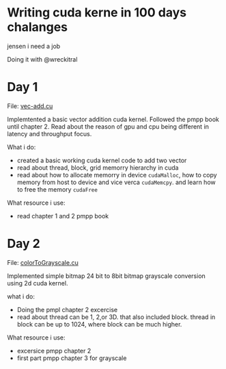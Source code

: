 # Writing cuda kerne in 100 days chalanges

jensen i need a job

Doing it with @wreckitral

# Day 1

File: [vec-add.cu](https://github.com/mustafasegf/cuda-100-days-challange/blob/master/day-001/vec-add.cu)

Implemtented a basic vector addition cuda kernel. Followed the pmpp book until chapter 2. Read about the reason of gpu and cpu being different in latency and throughput focus.

What i do:
- created a basic working cuda kernel code to add two vector
- read about thread, block, grid memorry hierarchy in cuda
- read about how to allocate memorry in device `cudaMalloc`, how to copy memory from host to device and vice verca `cudaMemcpy`. and learn how to free the memory `cudaFree`

What resource i use: 
- read chapter 1 and 2 pmpp book

# Day 2

File: [colorToGrayscale.cu](https://github.com/mustafasegf/cuda-100-days-challange/blob/master/day-002/colorToGrayscale.cu)

Implemented simple bitmap 24 bit to 8bit bitmap grayscale conversion using 2d cuda kernel.

what i do:
- Doing the pmpl chapter 2 excercise
- read about thread can be 1, 2,or 3D. that also included block. thread in block can be up to 1024, where block can be much higher.

What resource i use:
- excersice pmpp chapter 2
- first part pmpp chapter 3 for grayscale